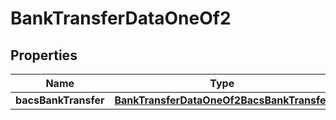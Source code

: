 

# BankTransferDataOneOf2


## Properties

| Name | Type | Description | Notes |
|------------ | ------------- | ------------- | -------------|
|**bacsBankTransfer** | [**BankTransferDataOneOf2BacsBankTransfer**](BankTransferDataOneOf2BacsBankTransfer.md) |  |  |



